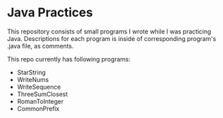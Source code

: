 # Java Practices

This repository consists of small programs I wrote while I was practicing Java. Descriptions for each program is inside of corresponding program's .java file, as comments.

This repo currently has following programs:

* StarString
* WriteNums
* WriteSequence
* ThreeSumClosest
* RomanToInteger
* CommonPrefix